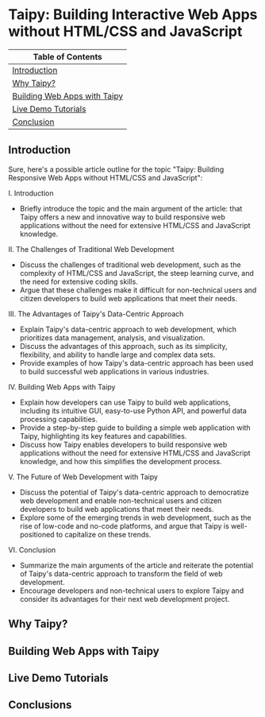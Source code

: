 # Taipy: Building Interactive Web Apps without HTML/CSS and JavaScript

| Table of Contents 
| --- 
| [Introduction](#intro) 
| [Why Taipy?](#why)  
| [Building Web Apps with Taipy](#build) 
| [Live Demo Tutorials](#example) 
| [Conclusion](#conc)

## Introduction <a name="intro"></a>
Sure, here's a possible article outline for the topic "Taipy: Building Responsive Web Apps without HTML/CSS and JavaScript":

I. Introduction

* Briefly introduce the topic and the main argument of the article: that Taipy offers a new and innovative way to build responsive web applications without the need for extensive HTML/CSS and JavaScript knowledge.

II. The Challenges of Traditional Web Development

* Discuss the challenges of traditional web development, such as the complexity of HTML/CSS and JavaScript, the steep learning curve, and the need for extensive coding skills.
* Argue that these challenges make it difficult for non-technical users and citizen developers to build web applications that meet their needs.

III. The Advantages of Taipy's Data-Centric Approach

* Explain Taipy's data-centric approach to web development, which prioritizes data management, analysis, and visualization.
* Discuss the advantages of this approach, such as its simplicity, flexibility, and ability to handle large and complex data sets.
* Provide examples of how Taipy's data-centric approach has been used to build successful web applications in various industries.

IV. Building Web Apps with Taipy

* Explain how developers can use Taipy to build web applications, including its intuitive GUI, easy-to-use Python API, and powerful data processing capabilities.
* Provide a step-by-step guide to building a simple web application with Taipy, highlighting its key features and capabilities.
* Discuss how Taipy enables developers to build responsive web applications without the need for extensive HTML/CSS and JavaScript knowledge, and how this simplifies the development process.

V. The Future of Web Development with Taipy

* Discuss the potential of Taipy's data-centric approach to democratize web development and enable non-technical users and citizen developers to build web applications that meet their needs.
* Explore some of the emerging trends in web development, such as the rise of low-code and no-code platforms, and argue that Taipy is well-positioned to capitalize on these trends.

VI. Conclusion

* Summarize the main arguments of the article and reiterate the potential of Taipy's data-centric approach to transform the field of web development.
* Encourage developers and non-technical users to explore Taipy and consider its advantages for their next web development project.

## Why Taipy? <a name="why"></a>

## Building Web Apps with Taipy <a name="build"></a>

## Live Demo Tutorials <a name="example"></a>

## Conclusions <a name="conc"></a>